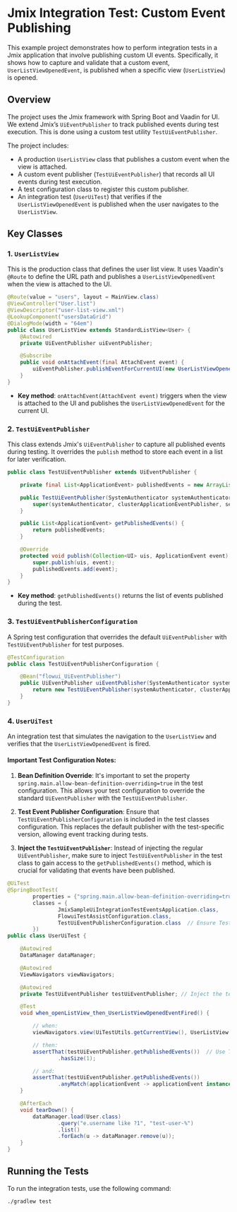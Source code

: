 # Jmix Integration Test: Custom Event Publishing

This example project demonstrates how to perform integration tests in a Jmix application that involve publishing custom UI events. Specifically, it shows how to capture and validate that a custom event, `UserListViewOpenedEvent`, is published when a specific view (`UserListView`) is opened.

## Overview

The project uses the Jmix framework with Spring Boot and Vaadin for UI. We extend Jmix’s `UiEventPublisher` to track published events during test execution. This is done using a custom test utility `TestUiEventPublisher`.

The project includes:
- A production `UserListView` class that publishes a custom event when the view is attached.
- A custom event publisher (`TestUiEventPublisher`) that records all UI events during test execution.
- A test configuration class to register this custom publisher.
- An integration test (`UserUiTest`) that verifies if the `UserListViewOpenedEvent` is published when the user navigates to the `UserListView`.

## Key Classes

### 1. `UserListView`
This is the production class that defines the user list view. It uses Vaadin's `@Route` to define the URL path and publishes a `UserListViewOpenedEvent` when the view is attached to the UI.
```java
@Route(value = "users", layout = MainView.class)
@ViewController("User.list")
@ViewDescriptor("user-list-view.xml")
@LookupComponent("usersDataGrid")
@DialogMode(width = "64em")
public class UserListView extends StandardListView<User> {
    @Autowired
    private UiEventPublisher uiEventPublisher;

    @Subscribe
    public void onAttachEvent(final AttachEvent event) {
        uiEventPublisher.publishEventForCurrentUI(new UserListViewOpenedEvent(this));
    }
}
```

- **Key method**: `onAttachEvent(AttachEvent event)` triggers when the view is attached to the UI and publishes the `UserListViewOpenedEvent` for the current UI.

### 2. `TestUiEventPublisher`
This class extends Jmix's `UiEventPublisher` to capture all published events during testing. It overrides the `publish` method to store each event in a list for later verification.

```java
public class TestUiEventPublisher extends UiEventPublisher {

    private final List<ApplicationEvent> publishedEvents = new ArrayList<>();

    public TestUiEventPublisher(SystemAuthenticator systemAuthenticator, ClusterApplicationEventPublisher clusterApplicationEventPublisher, SessionHolder sessionHolder, CurrentAuthentication currentAuthentication) {
        super(systemAuthenticator, clusterApplicationEventPublisher, sessionHolder, currentAuthentication);
    }

    public List<ApplicationEvent> getPublishedEvents() {
        return publishedEvents;
    }

    @Override
    protected void publish(Collection<UI> uis, ApplicationEvent event) {
        super.publish(uis, event);
        publishedEvents.add(event);
    }
}
```
- **Key method**: `getPublishedEvents()` returns the list of events published during the test.

### 3. `TestUiEventPublisherConfiguration`
A Spring test configuration that overrides the default `UiEventPublisher` with `TestUiEventPublisher` for test purposes.

```java
@TestConfiguration
public class TestUiEventPublisherConfiguration {

    @Bean("flowui_UiEventPublisher")
    public UiEventPublisher uiEventPublisher(SystemAuthenticator systemAuthenticator, ClusterApplicationEventPublisher clusterApplicationEventPublisher, SessionHolder sessionHolder, CurrentAuthentication currentAuthentication) {
        return new TestUiEventPublisher(systemAuthenticator, clusterApplicationEventPublisher, sessionHolder, currentAuthentication);
    }
}
```

### 4. `UserUiTest`
An integration test that simulates the navigation to the `UserListView` and verifies that the `UserListViewOpenedEvent` is fired.

#### Important Test Configuration Notes:
1. **Bean Definition Override**: It's important to set the property `spring.main.allow-bean-definition-overriding=true` in the test configuration. This allows your test configuration to override the standard `UiEventPublisher` with the `TestUiEventPublisher`.

2. **Test Event Publisher Configuration**: Ensure that `TestUiEventPublisherConfiguration` is included in the test classes configuration. This replaces the default publisher with the test-specific version, allowing event tracking during tests.

3. **Inject the `TestUiEventPublisher`**: Instead of injecting the regular `UiEventPublisher`, make sure to inject `TestUiEventPublisher` in the test class to gain access to the `getPublishedEvents()` method, which is crucial for validating that events have been published.

```java
@UiTest
@SpringBootTest(
        properties = {"spring.main.allow-bean-definition-overriding=true"},
        classes = {
                JmixSampleUiIntegrationTestEventsApplication.class,
                FlowuiTestAssistConfiguration.class,
                TestUiEventPublisherConfiguration.class  // Ensure Test configuration is included
        })
public class UserUiTest {

    @Autowired
    DataManager dataManager;

    @Autowired
    ViewNavigators viewNavigators;

    @Autowired
    private TestUiEventPublisher testUiEventPublisher; // Inject the test event publisher

    @Test
    void when_openListView_then_UserListViewOpenedEventFired() {

        // when:
        viewNavigators.view(UiTestUtils.getCurrentView(), UserListView.class).navigate();

        // then:
        assertThat(testUiEventPublisher.getPublishedEvents())  // Use TestUiEventPublisher
                .hasSize(1);

        // and:
        assertThat(testUiEventPublisher.getPublishedEvents())
                .anyMatch(applicationEvent -> applicationEvent instanceof UserListViewOpenedEvent);
    }

    @AfterEach
    void tearDown() {
        dataManager.load(User.class)
                .query("e.username like ?1", "test-user-%")
                .list()
                .forEach(u -> dataManager.remove(u));
    }
}
```

## Running the Tests

To run the integration tests, use the following command:

```bash
./gradlew test
```